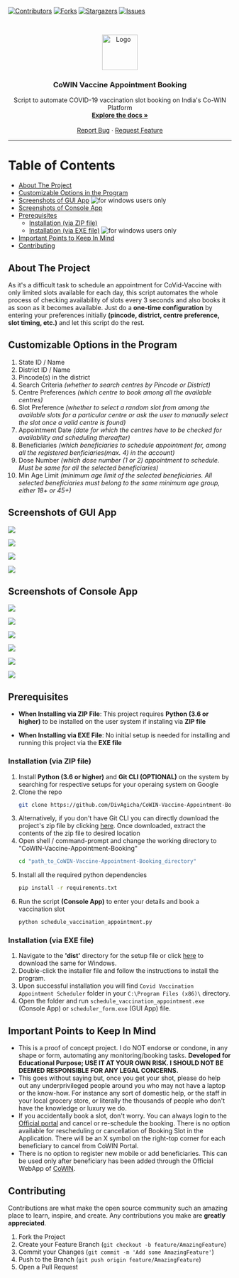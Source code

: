<!--
*** Thanks for checking out this project. If you have a suggestion
*** that would make this better, please fork the repo and create a pull request
*** or simply open an issue with the tag "enhancement".
-->



<!-- PROJECT SHIELDS -->
<!--
*** I'm using markdown "reference style" links for readability.
*** Reference links are enclosed in brackets [ ] instead of parentheses ( ).
*** See the bottom of this document for the declaration of the reference variables
*** for contributors-url, forks-url, etc. This is an optional, concise syntax you may use.
*** https://www.markdownguide.org/basic-syntax/#reference-style-links
-->
[![Contributors][contributors-shield]][contributors-url]
[![Forks][forks-shield]][forks-url]
[![Stargazers][stars-shield]][stars-url]
[![Issues][issues-shield]][issues-url]



<!-- PROJECT LOGO -->
<br />
<p align="center">
	<a href="https://github.com/DivAgicha/CoWIN-Vaccine-Appointment-Booking">
		<img src="./images/logo.png" alt="Logo" width="80" height="80">
	</a>
	<h3 align="center">CoWIN Vaccine Appointment Booking</h3>
	<p align="center">
		Script to automate COVID-19 vaccination slot booking on India's Co-WIN Platform
		<br />
		<a href="https://github.com/DivAgicha/CoWIN-Vaccine-Appointment-Booking"><strong>Explore the docs »</strong></a>
		<br />
		<br />
		<a href="mailto:div.agicha@gmail.com">Report Bug</a>
		·
		<a href="mailto:div.agicha@gmail.com">Request Feature</a>
</p>

--------------------------------

# Table of Contents
- [About The Project](#about-the-project)
- [Customizable Options in the Program](#customizable-options-in-the-program)
- [Screenshots of GUI App](#screenshots-of-gui-app) ![for windows users only](https://img.shields.io/badge/Operating%20System-Windows-green?style=plastic)
- [Screenshots of Console App](#screenshots-of-console-app)
- [Prerequisites](#prerequisites)
	- [Installation (via ZIP file)](#installation-via-zip-file)
	- [Installation (via EXE file)](#installation-via-exe-file)	![for windows users only](https://img.shields.io/badge/Operating%20System-Windows-green?style=plastic)
- [Important Points to Keep In Mind](#important-points-to-keep-in-mind)
- [Contributing](#contributing)


<!-- ABOUT -->
<a name="about-the-project"></a>
## About The Project

As it's a difficult task to schedule an appointment for CoVid-Vaccine with only limited slots available for each day, this script automates the whole process of checking availability of slots every 3 seconds and also books it as soon as it becomes available. Just do a **one-time configuration** by entering your preferences initially **(pincode, district, centre preference, slot timing, etc.)** and let this script do the rest.


<a name="customizable-options-in-the-program"></a>
## Customizable Options in the Program

1. State ID / Name
2. District ID / Name
3. Pincode(s) in the district
4. Search Criteria *(whether to search centres by Pincode or District)*
5. Centre Preferences *(which centre to book among all the available centres)*
6. Slot Preference *(whether to select a random slot from among the available slots for a particular centre or ask the user to manually select the slot once a valid centre is found)*
7. Appointment Date *(date for which the centres have to be checked for availability and scheduling thereafter)*
8. Beneficiaries *(which beneficiaries to schedule appointment for, among all the registered benficiaries(max. 4) in the account)*
9. Dose Number *(which dose number (1 or 2) appointment to schedule. Must be same for all the selected beneficiaries)*
10. Min Age Limit *(minimum age limit of the selected beneficiaries. All selected beneficiaries must belong to the same minimum age group, either 18+ or 45+)*


<a name="screenshots-of-gui-app"></a>
## Screenshots of GUI App

![](./images/screenshots/7.png)


![](./images/screenshots/8.png)


![](./images/screenshots/9.png)


![](./images/screenshots/10.png)


<a name="screenshots-of-console-app"></a>
## Screenshots of Console App

![](./images/screenshots/1.png)


![](./images/screenshots/2.png)


![](./images/screenshots/3.png)


![](./images/screenshots/4.png)


![](./images/screenshots/5.png)


![](./images/screenshots/6.png)


<!-- PREREQUISITES -->
<a name="prerequisites"></a>
## Prerequisites

- **When Installing via ZIP File**: This project requires **Python (3.6 or higher)** to be installed on the user system if instaling via **ZIP file**

- **When Installing via EXE File**: No initial setup is needed for installing and running this project via the **EXE file**



<!-- INSTALLATION -->
<a name="installation-via-zip-file"></a>
### Installation (via ZIP file)

1. Install **Python (3.6 or higher)** and **Git CLI (OPTIONAL)** on the system by searching for respective setups for your operaing system on Google
2. Clone the repo
	```sh
	git clone https://github.com/DivAgicha/CoWIN-Vaccine-Appointment-Booking.git
	```	
3. Alternatively, if you don't have Git CLI you can directly download the project's zip file by clicking [here](https://github.com/DivAgicha/CoWIN-Vaccine-Appointment-Booking/archive/refs/heads/master.zip). Once downloaded, extract the contents of the zip file to desired location
4. Open shell / command-prompt and change the working directory to "CoWIN-Vaccine-Appointment-Booking"
	```sh
	cd "path_to_CoWIN-Vaccine-Appointment-Booking_directory"
	```
5. Install all the required python dependencies
	```sh
	pip install -r requirements.txt
	```
6. Run the script **(Console App)** to enter your details and book a vaccination slot
	```sh
	python schedule_vaccination_appointment.py
	```



<!-- INSTALLATION -->
<a name="installation-via-exe-file"></a>
### Installation (via EXE file)

1. Navigate to the **'dist'** directory for the setup file or click [here](https://github.com/DivAgicha/CoWIN-Vaccine-Appointment-Booking/raw/master/dist/CovidVaccinationAppointmentScheduler-Setup-v2.1.exe) to download the same for Windows.
2. Double-click the installer file and follow the instructions to install the program.
3. Upon successful installation you will find `Covid Vaccination Appointment Scheduler` folder in your `C:\Program Files (x86)\` directory.
4. Open the folder and run `schedule_vaccination_appointment.exe` (Console App) or `scheduler_form.exe` (GUI App) file.


<!-- IMPORTANT -->
<a name="important-points-to-keep-in-mind"></a>
## Important Points to Keep In Mind
- This is a proof of concept project. I do NOT endorse or condone, in any shape or form, automating any monitoring/booking tasks. **Developed for Educational Purpose; USE IT AT YOUR OWN RISK. I SHOULD NOT BE DEEMED RESPONSIBLE FOR ANY LEGAL CONCERNS.**
- This goes without saying but, once you get your shot, please do help out any underprivileged people around you who may not have a laptop or the know-how. For instance any sort of domestic help, or the staff in your local grocery store, or literally the thousands of people who don't have the knowledge or luxury we do.
- If you accidentally book a slot, don't worry. You can always login to the [Official portal](https://selfregistration.cowin.gov.in/) and cancel or re-schedule the booking. There is no option available for rescheduling or cancellation of Booking Slot in the Application. There will be an X symbol on the right-top corner for each beneficiary to cancel from CoWIN Portal.
- There is no option to register new mobile or add beneficiaries. This can be used only after beneficiary has been added through the Official WebApp of [CoWIN](https://cowin.gov.in/).



<!-- CONTRIBUTING -->
<a name="contributing"></a>
## Contributing

Contributions are what make the open source community such an amazing place to learn, inspire, and create. Any contributions you make are **greatly appreciated**.

1. Fork the Project
2. Create your Feature Branch (`git checkout -b feature/AmazingFeature`)
3. Commit your Changes (`git commit -m 'Add some AmazingFeature'`)
4. Push to the Branch (`git push origin feature/AmazingFeature`)
5. Open a Pull Request



<!-- MARKDOWN LINKS & IMAGES -->
<!-- https://www.markdownguide.org/basic-syntax/#reference-style-links -->
[contributors-shield]: https://img.shields.io/github/contributors/DivAgicha/CoWIN-Vaccine-Appointment-Booking.svg?style=for-the-badge
[contributors-url]: https://github.com/DivAgicha/CoWIN-Vaccine-Appointment-Booking/graphs/contributors
[forks-shield]: https://img.shields.io/github/forks/DivAgicha/CoWIN-Vaccine-Appointment-Booking.svg?style=for-the-badge
[forks-url]: https://github.com/DivAgicha/CoWIN-Vaccine-Appointment-Booking/network/members
[stars-shield]: https://img.shields.io/github/stars/DivAgicha/CoWIN-Vaccine-Appointment-Booking.svg?style=for-the-badge
[stars-url]: https://github.com/DivAgicha/CoWIN-Vaccine-Appointment-Booking/stargazers
[issues-shield]: https://img.shields.io/github/issues/DivAgicha/CoWIN-Vaccine-Appointment-Booking.svg?style=for-the-badge
[issues-url]: https://github.com/DivAgicha/CoWIN-Vaccine-Appointment-Booking/issues
